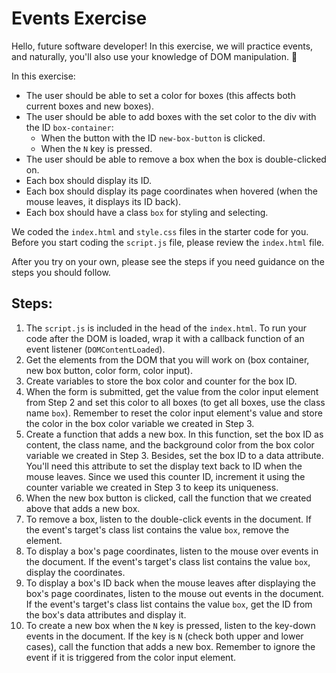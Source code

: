 # Events Exercise

Hello, future software developer! In this exercise, we will practice events, and naturally, you'll also use your knowledge of DOM manipulation. 🥳

In this exercise:

- The user should be able to set a color for boxes (this affects both current boxes and new boxes).
- The user should be able to add boxes with the set color to the div with the ID `box-container`:
  - When the button with the ID `new-box-button` is clicked.
  - When the `N` key is pressed.
- The user should be able to remove a box when the box is double-clicked on.
- Each box should display its ID.
- Each box should display its page coordinates when hovered (when the mouse leaves, it displays its ID back).
- Each box should have a class `box` for styling and selecting.

We coded the `index.html` and `style.css` files in the starter code for you. Before you start coding the `script.js` file, please review the `index.html` file.

After you try on your own, please see the steps if you need guidance on the steps you should follow.

## Steps:

1. The `script.js` is included in the head of the `index.html`. To run your code after the DOM is loaded, wrap it with a callback function of an event listener (`DOMContentLoaded`).
2. Get the elements from the DOM that you will work on (box container, new box button, color form, color input).
3. Create variables to store the box color and counter for the box ID.
4. When the form is submitted, get the value from the color input element from Step 2 and set this color to all boxes (to get all boxes, use the class name `box`). Remember to reset the color input element's value and store the color in the box color variable we created in Step 3.
5. Create a function that adds a new box. In this function, set the box ID as content, the class name, and the background color from the box color variable we created in Step 3. Besides, set the box ID to a data attribute. You'll need this attribute to set the display text back to ID when the mouse leaves. Since we used this counter ID, increment it using the counter variable we created in Step 3 to keep its uniqueness.
6. When the new box button is clicked, call the function that we created above that adds a new box.
7. To remove a box, listen to the double-click events in the document. If the event's target's class list contains the value `box`, remove the element.
8. To display a box's page coordinates, listen to the mouse over events in the document. If the event's target's class list contains the value `box`, display the coordinates.
9. To display a box's ID back when the mouse leaves after displaying the box's page coordinates, listen to the mouse out events in the document. If the event's target's class list contains the value `box`, get the ID from the box's data attributes and display it.
10. To create a new box when the `N` key is pressed, listen to the key-down events in the document. If the key is `N` (check both upper and lower cases), call the function that adds a new box. Remember to ignore the event if it is triggered from the color input element.
